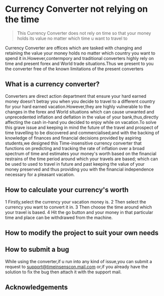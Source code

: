# Currency Converter not relying on the time
>This Currency Converter does not rely on time so that your money holds its value no matter which time u want to travel to


Currency Converter are offices which are tasked with changing and retaining the value your money holds no matter which country you want to spend it in.However,contermpory and traditional converters highly rely on time and present forex and World trade situations.Thus we present to you the converter free of the known limitations of the present converters

## What is a currency converter?

Converters are direct action department that ensure your hard earned money doesn't betray you when you decide to travel to a different country for your hard earned vacation.However,they are highly vulnerable to the changes in the forex and World situations which can cause unwanted and unprecedented inflation and deflation in the value of your bank,thus,directly affecting the cash in-hand you decided to enjoy while on vacation.To solve this grave issue and keeping in mind the future of the travel and prospect of time travelling to be discovered and commercialised;and with the backing of knowledge of finances and financial decisions provided by aspiring students,we designed this Time-insensitive currency converter that functions on predicting and tracking the rate of inflation over a broad spectrum of time and estimates your money's worth based on the financial restrains of the time period around which your travels are based; which can be used to used to travel in future and past keeping the value of your money preserved and thus providing you with the financial independence necessary for a pleasant vacation.

## How to calculate your currency's worth

1 Firstly,select the currency your vacation money is.
2 Then select the currency you want to convert it in.
3 Then choose the time around which your travel is based.
4 Hit the go button and your money in that particular time and place can be withdrawed from the machine.

## How to modify the project to suit your own needs

## How to submit a bug

While using the converter,if u run into any kind of issue,you can submit a request to support@timeinsenscon.mail.com or,if you already have the solution to fix the bug then attach it with the support mail.

## Acknowledgements



